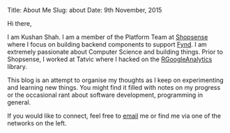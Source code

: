 Title: About Me
Slug: about
Date: 9th November, 2015

Hi there, 

I am Kushan Shah. I am a member of the Platform Team at [Shopsense](https://www.shopsense.co/) where I focus on building backend components to support [Fynd](http://www.gofynd.com/).
I am extremely passionate about Computer Science and building things. Prior to Shopsense, I worked at Tatvic where I hacked on the
[RGoogleAnalytics](http://cran.r-project.org/web/packages/RGoogleAnalytics/index.html) library.

This blog is an attempt to organise my thoughts as I keep on experimenting and learning new things. You might find it filled with notes on my progress or the occasional rant about software development, programming in general.

If you would like to connect, feel free to [email](mailto:shahkushan1@gmail.com) me or find me via one of the networks on the left.